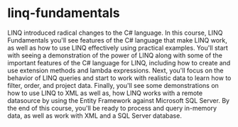 # linq-fundamentals
LINQ introduced radical changes to the C# language. In this course, LINQ Fundamentals you'll see features of the C# language that make LINQ work, as well as how to use LINQ effectively using practical examples. You'll start with seeing a demonstration of the power of LINQ along with some of the important features of the C# language for LINQ, including how to create and use extension methods and lambda expressions. Next, you'll focus on the behavior of LINQ queries and start to work with realistic data to learn how to filter, order, and project data. Finally, you'll see some demonstrations on how to use LINQ to XML as well as, how LINQ works with a remote datasource by using the Entity Framework against Microsoft SQL Server. By the end of this course, you'll be ready to process and query in-memory data, as well as work with XML and a SQL Server database.
